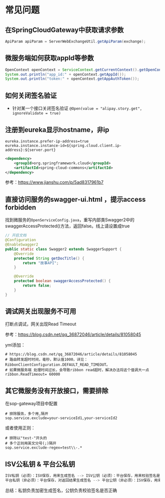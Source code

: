 # 常见问题


## 在SpringCloudGateway中获取请求参数

```java
ApiParam apiParam = ServerWebExchangeUtil.getApiParam(exchange);
```

## 微服务端如何获取appId等参数

```java
OpenContext openContext = ServiceContext.getCurrentContext().getOpenContext();
System.out.println("app_id:" + openContext.getAppId());
System.out.println("token:" + openContext.getAppAuthToken());
```


## 如何关闭签名验证

- 针对某一个接口关闭签名验证
`@Open(value = "alipay.story.get", ignoreValidate = true)`


## 注册到eureka显示hostname，非ip

```properties
eureka.instance.prefer-ip-address=true
eureka.instance.instance-id=${spring.cloud.client.ip-address}:${server.port}
```

```xml
<dependency>
    <groupId>org.springframework.cloud</groupId>
    <artifactId>spring-cloud-commons</artifactId>
</dependency>
```

参考：https://www.jianshu.com/p/5ad8317961b7

## 直接访问服务的swagger-ui.html ，提示access forbidden

找到微服务的`OpenServiceConfig.java`，重写内部类Swagger2中的swaggerAccessProtected()方法，返回false。线上请设置成true

```java
// 开启文档
@Configuration
@EnableSwagger2
public static class Swagger2 extends SwaggerSupport {
    @Override
    protected String getDocTitle() {
        return "故事API";
    }

    @Override
    protected boolean swaggerAccessProtected() {
        return false;
    }
}
```

## 调试网关出现服务不可用

打断点调试，网关出现Read Timeout

参考：https://blog.csdn.net/qq_36872046/article/details/81058045

yml添加：

```properties
# https://blog.csdn.net/qq_36872046/article/details/81058045
# 路由转发超时时间，毫秒，默认值1000，详见：RibbonClientConfiguration.DEFAULT_READ_TIMEOUT。
# 如果微服务端 处理时间过长，会导致ribbon read超时，解决办法将这个值调大一点
ribbon.ReadTimeout= 60000
```


## 其它微服务没有开放接口，需要排除

在sop-gateway项目中配置

```properties
# 排除服务，多个用,隔开
sop.service.exclude=your-serviceId1,your-serviceId2
```

或者使用正则：

```properties
# 排除以"test-"开头的
# 多个正则用英文分号(;)隔开
sop.service.exclude-regex=test\\-.*
```

## ISV公私钥 & 平台公私钥

```java
ISV私钥（必须）：ISV保存，用来生成签名 --> ISV公钥（必须）：平台保存，用来校验签名是否正确
平台私钥（非必须）：平台保存，对返回结果生成签名 --> 平台公钥（非必须）：ISV保存，用来校验签名是否正确
```

总结：私钥负责加密生成签名，公钥负责校验签名是否正确
